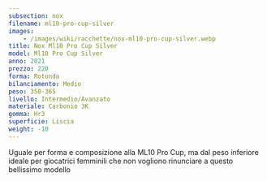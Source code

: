 ```yaml
---
subsection: nox
filename: ml10-pro-cup-silver
images:
    - /images/wiki/racchette/nox-ml10-pro-cup-silver.webp
title: Nox Ml10 Pro Cup Silver
model: Ml10 Pro Cup Silver
anno: 2021
prezzo: 220
forma: Rotonda
bilanciamento: Medio
peso: 350-365
livello: Intermedio/Avanzato
materiale: Carbonio 3K
gomma: Hr3
superficie: Liscia
weight: -10
---
```

Uguale per forma e composizione alla ML10 Pro Cup, ma dal peso inferiore ideale per giocatrici femminili che non vogliono rinunciare a questo bellissimo modello